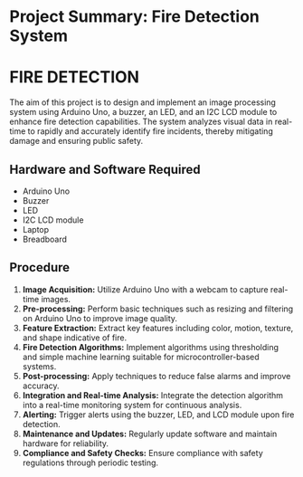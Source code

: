 # Project Summary: Fire Detection System

# FIRE DETECTION
The aim of this project is to design and implement an image processing system using Arduino Uno, a buzzer, an LED, and an I2C LCD module to enhance fire detection capabilities. The system analyzes visual data in real-time to rapidly and accurately identify fire incidents, thereby mitigating damage and ensuring public safety.

## Hardware and Software Required
- Arduino Uno
- Buzzer
- LED
- I2C LCD module
- Laptop
- Breadboard

## Procedure

1. **Image Acquisition:** Utilize Arduino Uno with a webcam to capture real-time images.
2. **Pre-processing:** Perform basic techniques such as resizing and filtering on Arduino Uno to improve image quality.
3. **Feature Extraction:** Extract key features including color, motion, texture, and shape indicative of fire.
4. **Fire Detection Algorithms:** Implement algorithms using thresholding and simple machine learning suitable for microcontroller-based systems.
5. **Post-processing:** Apply techniques to reduce false alarms and improve accuracy.
6. **Integration and Real-time Analysis:** Integrate the detection algorithm into a real-time monitoring system for continuous analysis.
7. **Alerting:** Trigger alerts using the buzzer, LED, and LCD module upon fire detection.
8. **Maintenance and Updates:** Regularly update software and maintain hardware for reliability.
9. **Compliance and Safety Checks:** Ensure compliance with safety regulations through periodic testing.

